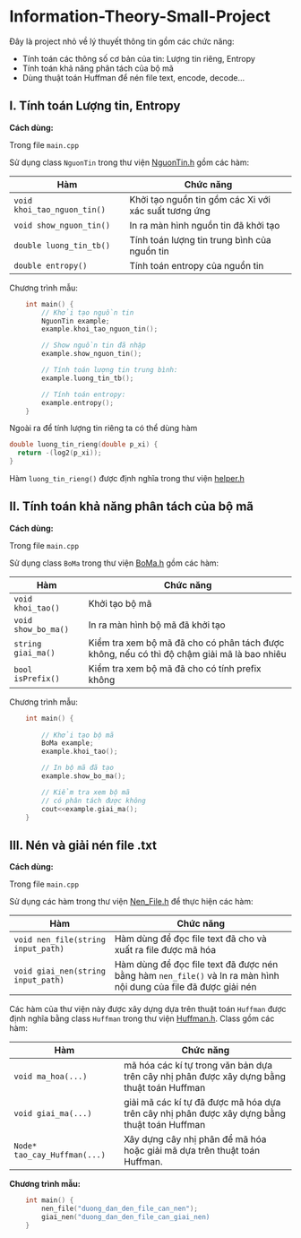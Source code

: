 # Information-Theory-Small-Project

Đây là project nhỏ về lý thuyết thông tin gồm các chức năng:

- Tính toán các thông số cơ bản của tin: Lượng tin riêng, Entropy
- Tính toán khả năng phân tách của bộ mã
- Dùng thuật toán Huffman để nén file text, encode, decode...

## I. Tính toán Lượng tin, Entropy

**Cách dùng:**

Trong file `main.cpp`

Sử dụng class `NguonTin` trong thư viện [NguonTin.h](./NguonTin.h) gồm các hàm:

Hàm | Chức năng
----|----------
`void khoi_tao_nguon_tin()`| Khởi tạo nguồn tin gồm các Xi với xác suất tương ứng
`void show_nguon_tin()`| In ra màn hình nguồn tin đã khởi tạo
`double luong_tin_tb()`| Tính toán lượng tin trung bình của nguồn tin
`double entropy()`| Tính toán entropy của nguồn tin

Chương trình mẫu:

```C++
    int main() {
        // Khởi tạo nguồn tin
        NguonTin example;
        example.khoi_tao_nguon_tin();

        // Show nguồn tin đã nhập
        example.show_nguon_tin();

        // Tính toán lượng tin trung bình:
        example.luong_tin_tb();

        // Tính toán entropy:
        example.entropy();
    }
```

Ngoài ra để tính lượng tin riêng ta có thể dùng hàm

```C++
double luong_tin_rieng(double p_xi) {
  return -(log2(p_xi));
}
```

Hàm `luong_tin_rieng()` được định nghĩa trong thư viện [helper.h](./helper.h)

## II. Tính toán khả năng phân tách của bộ mã

**Cách dùng:**

Trong file `main.cpp`

Sử dụng class `BoMa` trong thư viện [BoMa.h](./BoMa.h) gồm các hàm:

Hàm | Chức năng
----|----------
`void khoi_tao()` | Khởi tạo bộ mã
`void show_bo_ma()` | In ra màn hình bộ mã đã khởi tạo
`string giai_ma()` | Kiểm tra xem bộ mã đã cho có phân tách được không, nếu có thì độ chậm giải mã là bao nhiêu
`bool isPrefix()` | Kiểm tra xem bộ mã đã cho có tính prefix không

Chương trình mẫu:

```C++
    int main() {
        
        // Khởi tạo bộ mã
        BoMa example;
        example.khoi_tao();

        // In bộ mã đã tạo
        example.show_bo_ma();

        // Kiểm tra xem bộ mã
        // có phân tách được không
        cout<<example.giai_ma();
    }
```

## III. Nén và giải nén file .txt

**Cách dùng:**

Trong file `main.cpp`

Sử dụng các hàm trong thư viện [Nen_File.h](./Nen_File.h) để thực hiện các hàm:

Hàm | Chức năng
----|----------
`void nen_file(string input_path)` | Hàm dùng để đọc file text đã cho và xuất ra file được mã hóa
`void giai_nen(string input_path)` | Hàm dùng để đọc file text đã được nén bằng hàm `nen_file()` và In ra màn hình nội dung của file đã được giải nén

Các hàm của thư viện này được xây dựng dựa trên thuật toán `Huffman` được định nghĩa bằng class `Huffman` trong thư viện [Huffman.h](./Huffman.h). Class gồm các hàm:

Hàm | Chức năng
----|----------
`void ma_hoa(...)` | mã hóa các kí tự trong văn bản dựa trên cây nhị phân được xây dựng bằng thuật toán Huffman
`void giai_ma(...)` | giải mã các kí tự đã được mã hóa dựa trên cây nhị phân được xây dựng bằng thuật toán Huffman
`Node* tao_cay_Huffman(...)` | Xây dựng cây nhị phân để mã hóa hoặc giải mã dựa trên thuật toán Huffman.

**Chương trình mẫu:**

```C++
    int main() {
        nen_file("duong_dan_den_file_can_nen");
        giai_nen("duong_dan_den_file_can_giai_nen)
    }
```
